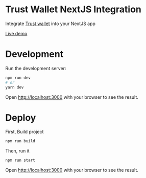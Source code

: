# Trust Wallet NextJS Integration

Integrate [Trust wallet](https://trustwallet.com) into your NextJS app

[Live demo](https://trust-wallet-nextjs-integration.netlify.app)

# Development

Run the development server:

```bash
npm run dev
# or
yarn dev
```

Open [http://localhost:3000](http://localhost:3000) with your browser to see the result.

# Deploy

First, Build project

```bash
npm run build
```

Then, run it

```bash
npm run start
```

Open [http://localhost:3000](http://localhost:3000) with your browser to see the result.
